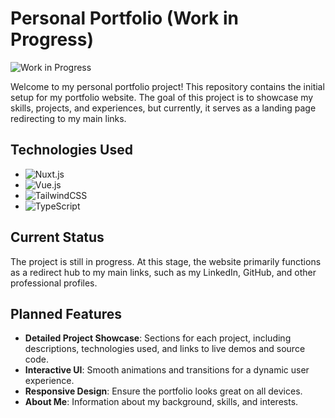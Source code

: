 # Personal Portfolio (Work in Progress)

![Work in Progress](https://img.shields.io/badge/status-WIP-yellow)

Welcome to my personal portfolio project! This repository contains the initial setup for my portfolio website. The goal of this project is to showcase my skills, projects, and experiences, but currently, it serves as a landing page redirecting to my main links.

## Technologies Used

- ![Nuxt.js](https://img.shields.io/badge/Nuxt.js-00C58E?style=flat-square&logo=nuxt.js&logoColor=white)
- ![Vue.js](https://img.shields.io/badge/Vue.js-4FC08D?logo=vuedotjs&logoColor=fff)
- ![TailwindCSS](https://img.shields.io/badge/Tailwind%20CSS-%2338B2AC.svg?logo=tailwind-css&logoColor=white)
- ![TypeScript](https://img.shields.io/badge/TypeScript-3178C6?logo=typescript&logoColor=fff)

## Current Status

The project is still in progress. At this stage, the website primarily functions as a redirect hub to my main links, such as my LinkedIn, GitHub, and other professional profiles.

## Planned Features

- **Detailed Project Showcase**: Sections for each project, including descriptions, technologies used, and links to live demos and source code.
- **Interactive UI**: Smooth animations and transitions for a dynamic user experience.
- **Responsive Design**: Ensure the portfolio looks great on all devices.
- **About Me**: Information about my background, skills, and interests.
